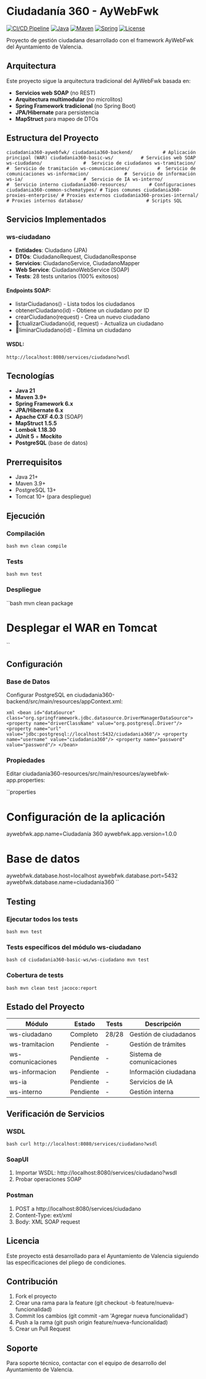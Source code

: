 # Ciudadanía 360 - AyWebFwk

[![CI/CD Pipeline](https://github.com/misanmez/ciudadania360-aywebfwk/actions/workflows/ci.yml/badge.svg)](https://github.com/misanmez/ciudadania360-aywebfwk/actions/workflows/ci.yml)
[![Java](https://img.shields.io/badge/Java-21-orange.svg)](https://openjdk.java.net/)
[![Maven](https://img.shields.io/badge/Maven-3.9+-blue.svg)](https://maven.apache.org/)
[![Spring](https://img.shields.io/badge/Spring-6.x-green.svg)](https://spring.io/)
[![License](https://img.shields.io/badge/License-MIT-yellow.svg)](LICENSE)

Proyecto de gestión ciudadana desarrollado con el framework AyWebFwk del Ayuntamiento de Valencia.

##  Arquitectura

Este proyecto sigue la arquitectura tradicional del AyWebFwk basada en:
- **Servicios web SOAP** (no REST)
- **Arquitectura multimodular** (no microlitos)
- **Spring Framework tradicional** (no Spring Boot)
- **JPA/Hibernate** para persistencia
- **MapStruct** para mapeo de DTOs

##  Estructura del Proyecto

``
ciudadania360-aywebfwk/
 ciudadania360-backend/           # Aplicación principal (WAR)
 ciudadania360-basic-ws/          # Servicios web SOAP
    ws-ciudadano/               #  Servicio de ciudadanos
    ws-tramitacion/             #  Servicio de tramitación
    ws-comunicaciones/          #  Servicio de comunicaciones
    ws-informacion/             #  Servicio de información
    ws-ia/                      #  Servicio de IA
    ws-interno/                 #  Servicio interno
 ciudadania360-resources/        # Configuraciones
 ciudadania360-common-schematypes/ # Tipos comunes
 ciudadania360-proxies-enterprise/ # Proxies externos
 ciudadania360-proxies-internal/   # Proxies internos
 database/                       # Scripts SQL
``

##  Servicios Implementados

### ws-ciudadano 
- **Entidades**: Ciudadano (JPA)
- **DTOs**: CiudadanoRequest, CiudadanoResponse
- **Servicios**: CiudadanoService, CiudadanoMapper
- **Web Service**: CiudadanoWebService (SOAP)
- **Tests**: 28 tests unitarios (100% exitosos)

#### Endpoints SOAP:
- listarCiudadanos() - Lista todos los ciudadanos
- obtenerCiudadano(id) - Obtiene un ciudadano por ID
- crearCiudadano(request) - Crea un nuevo ciudadano
- ctualizarCiudadano(id, request) - Actualiza un ciudadano
- liminarCiudadano(id) - Elimina un ciudadano

#### WSDL:
``
http://localhost:8080/services/ciudadano?wsdl
``

##  Tecnologías

- **Java 21**
- **Maven 3.9+**
- **Spring Framework 6.x**
- **JPA/Hibernate 6.x**
- **Apache CXF 4.0.3** (SOAP)
- **MapStruct 1.5.5**
- **Lombok 1.18.30**
- **JUnit 5** + **Mockito**
- **PostgreSQL** (base de datos)

##  Prerrequisitos

- Java 21+
- Maven 3.9+
- PostgreSQL 13+
- Tomcat 10+ (para despliegue)

##  Ejecución

### Compilación
``bash
mvn clean compile
``

### Tests
``bash
mvn test
``

### Despliegue
``bash
mvn clean package
# Desplegar el WAR en Tomcat
``

##  Configuración

### Base de Datos
Configurar PostgreSQL en ciudadania360-backend/src/main/resources/appContext.xml:

``xml
<bean id="dataSource" class="org.springframework.jdbc.datasource.DriverManagerDataSource">
    <property name="driverClassName" value="org.postgresql.Driver"/>
    <property name="url" value="jdbc:postgresql://localhost:5432/ciudadania360"/>
    <property name="username" value="ciudadania360"/>
    <property name="password" value="password"/>
</bean>
``

### Propiedades
Editar ciudadania360-resources/src/main/resources/aywebfwk-app.properties:

``properties
# Configuración de la aplicación
aywebfwk.app.name=Ciudadanía 360
aywebfwk.app.version=1.0.0

# Base de datos
aywebfwk.database.host=localhost
aywebfwk.database.port=5432
aywebfwk.database.name=ciudadania360
``

##  Testing

### Ejecutar todos los tests
``bash
mvn test
``

### Tests específicos del módulo ws-ciudadano
``bash
cd ciudadania360-basic-ws/ws-ciudadano
mvn test
``

### Cobertura de tests
``bash
mvn clean test jacoco:report
``

##  Estado del Proyecto

| Módulo | Estado | Tests | Descripción |
|--------|--------|-------|-------------|
| ws-ciudadano |  Completo | 28/28 | Gestión de ciudadanos |
| ws-tramitacion |  Pendiente | - | Gestión de trámites |
| ws-comunicaciones |  Pendiente | - | Sistema de comunicaciones |
| ws-informacion |  Pendiente | - | Información ciudadana |
| ws-ia |  Pendiente | - | Servicios de IA |
| ws-interno |  Pendiente | - | Gestión interna |

##  Verificación de Servicios

### WSDL
``bash
curl http://localhost:8080/services/ciudadano?wsdl
``

### SoapUI
1. Importar WSDL: http://localhost:8080/services/ciudadano?wsdl
2. Probar operaciones SOAP

### Postman
1. POST a http://localhost:8080/services/ciudadano
2. Content-Type: 	ext/xml
3. Body: XML SOAP request

##  Licencia

Este proyecto está desarrollado para el Ayuntamiento de Valencia siguiendo las especificaciones del pliego de condiciones.

##  Contribución

1. Fork el proyecto
2. Crear una rama para la feature (git checkout -b feature/nueva-funcionalidad)
3. Commit los cambios (git commit -am 'Agregar nueva funcionalidad')
4. Push a la rama (git push origin feature/nueva-funcionalidad)
5. Crear un Pull Request

##  Soporte

Para soporte técnico, contactar con el equipo de desarrollo del Ayuntamiento de Valencia.

